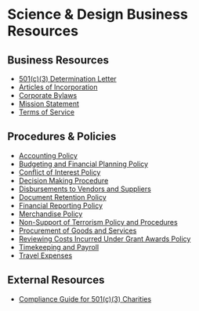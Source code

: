 # Science & Design Business Resources

## Business Resources
- [501(c)(3) Determination Letter](https://github.com/scidsg/business-resources/blob/main/Business%20Resources/501(c)(3)%20Determination%20Letter.pdf)
- [Articles of Incorporation](https://github.com/scidsg/business-resources/blob/main/Business%20Resources/Articles%20of%20Incorporation.pdf)
- [Corporate Bylaws](https://github.com/scidsg/business-resources/blob/main/Business%20Resources/Corporate%20Bylaws.pdf)
- [Mission Statement](https://github.com/scidsg/business-resources/blob/main/Business%20Resources/Mission%20Statement.md)
- [Terms of Service](https://github.com/scidsg/business-resources/blob/main/Business%20Resources/Terms%20of%20Service.md)

## Procedures & Policies
- [Accounting Policy](https://github.com/scidsg/business-resources/blob/main/Policies%20%26%20Procedures/Accounting%20Policy.md)
- [Budgeting and Financial Planning Policy](https://github.com/scidsg/business-resources/blob/main/Policies%20%26%20Procedures/Budgeting%20and%20Financial%20Planning%20Policy.md)
- [Conflict of Interest Policy](https://github.com/scidsg/business-resources/blob/main/Policies%20%26%20Procedures/Conflict%20of%20Interest%20Policy.pdf)
- [Decision Making Procedure](https://github.com/scidsg/business-resources/blob/main/Policies%20%26%20Procedures/Decision%20Making%20Procedure.md)
- [Disbursements to Vendors and Suppliers](https://github.com/scidsg/business-resources/blob/main/Policies%20%26%20Procedures/Disbursements%20to%20Vendors%20and%20Suppliers.md)
- [Document Retention Policy](https://github.com/scidsg/business-resources/blob/main/Policies%20%26%20Procedures/Document%20Retention%20Policy.md)
- [Financial Reporting Policy](https://github.com/scidsg/business-resources/blob/main/Policies%20%26%20Procedures/Financial%20Reporting%20Policy.md)
- [Merchandise Policy](https://github.com/scidsg/business-resources/blob/main/Policies%20&%20Procedures/Merchandise%20Policy.md)
- [Non-Support of Terrorism Policy and Procedures](https://github.com/scidsg/business-resources/blob/main/Policies%20%26%20Procedures/Non-Support%20of%20Terrorism%20Policy.md)
- [Procurement of Goods and Services](https://github.com/scidsg/business-resources/blob/main/Policies%20%26%20Procedures/Procurement%20of%20Goods%20and%20Services.md)
- [Reviewing Costs Incurred Under Grant Awards Policy](https://github.com/scidsg/business-resources/blob/main/Policies%20%26%20Procedures/Reviewing%20Costs%20Incurred%20Under%20Grant%20Awards%20Policy.md)
- [Timekeeping and Payroll](https://github.com/scidsg/business-resources/blob/main/Policies%20%26%20Procedures/Timekeeping%20and%20Payroll.md)
- [Travel Expenses
](https://github.com/scidsg/business-resources/blob/main/Policies%20%26%20Procedures/Travel%20Expenses.md)

## External Resources
- [Compliance Guide for 501(c)(3) Charities](https://github.com/scidsg/business-resources/blob/main/External%20Resources/Compliance%20Guide%20for%20501(c)(3)%20Public%20Charities.pdf)
  
